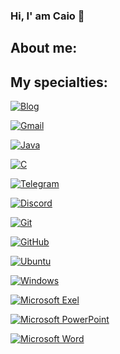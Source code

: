 ### Hi, I' am Caio 👋

## About me:


## My specialties:


[![Blog](https://img.shields.io/badge/Spring-DB33F?style=for-the-badge&logo=spring&logoColor=white)]()


[![Gmail](https://img.shields.io/badge/Gmail-e20d0d?style=for-the-badge&logo=gmail&logoColor=white)]()

[![Java](https://img.shields.io/badge/Java-FC4C02?style=for-the-badge&logo=java&logoColor=white)]()

[![C](https://img.shields.io/badge/C-005FED?style=for-the-badge&logo=c&logoColor=white)]()

[![Telegram](https://img.shields.io/badge/Telegram-009dff?style=for-the-badge&logo=telegram&logoColor=white)]()

[![Discord](https://img.shields.io/badge/Discord-4052ef?style=for-the-badge&logo=discord&logoColor=white)]()

[![Git](https://img.shields.io/badge/Git-fc2500?style=for-the-badge&logo=Git&logoColor=white)]()

[![GitHub](https://img.shields.io/badge/GitHub-181717?style=for-the-badge&logo=github&logoColor=white)]()

[![Ubuntu](https://img.shields.io/badge/Ubuntu-39017e?style=for-the-badge&logo=ubuntu&logoColor=white)]()


[![Windows](https://img.shields.io/badge/Windows-0078D6?style=for-the-badge&logo=windows&logoColor=white)]()


[![Microsoft Exel](https://img.shields.io/badge/Microsoft_Excel-006606?style=for-the-badge&logo=microsoft-excel&logoColor=white)]()

[![Microsoft PowerPoint](https://img.shields.io/badge/Microsoft_PowerPoint-e02c00?style=for-the-badge&logo=microsoft-powerpoint&logoColor=white)]()


[![Microsoft Word](https://img.shields.io/badge/Microsoft_Word-003399?style=for-the-badge&logo=microsoft-excel&logoColor=white)]()

